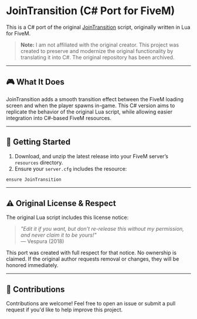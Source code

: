 
# JoinTransition (C# Port for FiveM)

This is a C# port of the original [JoinTransition](https://github.com/DevTestingPizza/JoinTransition) script, originally written in Lua for FiveM.

> **Note:** I am not affiliated with the original creator. This project was created to preserve and modernize the original functionality by translating it into C#. The original repository has been archived.

---

## 🎮 What It Does

JoinTransition adds a smooth transition effect between the FiveM loading screen and when the player spawns in-game. This C# version aims to replicate the behavior of the original Lua script, while allowing easier integration into C#-based FiveM resources.

---

## 🚀 Getting Started

1. Download, and unzip the latest release into your FiveM server’s `resources` directory.
2. Ensure your `server.cfg` includes the resource:
```txt
ensure JoinTransition
```

---

## ⚠️ Original License & Respect

The original Lua script includes this license notice:

> *"Edit it if you want, but don't re-release this without my permission, and never claim it to be yours!"*  
> — Vespura (2018)

This port was created with full respect for that notice. No ownership is claimed. If the original author requests removal or changes, they will be honored immediately.

---

## 🤝 Contributions

Contributions are welcome! Feel free to open an issue or submit a pull request if you'd like to help improve this project.